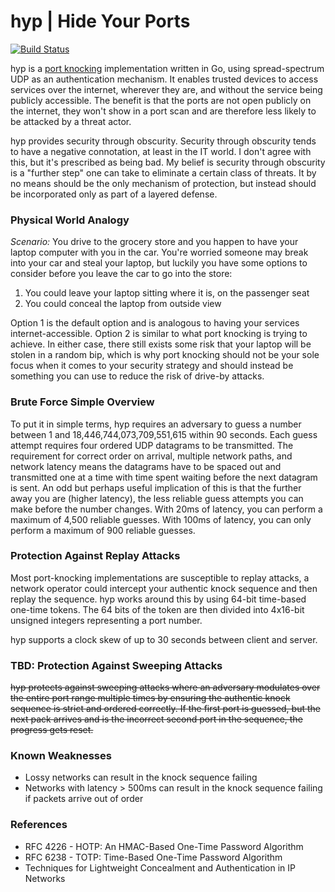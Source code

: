 # hyp | Hide Your Ports

[![Build Status](https://drone.deadbeef.codes/api/badges/steven/hyp/status.svg)](https://drone.deadbeef.codes/steven/hyp)

hyp is a [port knocking](https://www.youtube.com/watch?v=a7VJZEJVhD0) implementation written in Go, using spread-spectrum UDP as an authentication mechanism.  It enables trusted devices to access services over the internet, wherever they are, and without the service being publicly accessible.  The benefit is that the ports are not open publicly on the internet, they won't show in a port scan and are therefore less likely to be attacked by a threat actor. 

hyp provides security through obscurity.  Security through obscurity tends to have a negative connotation, at least in the IT world.  I don't agree with this, but it's prescribed as being bad.  My belief is security through obscurity is a "further step" one can take to eliminate a certain class of threats.  It by no means should be the only mechanism of protection, but instead should be incorporated only as part of a layered defense.  

### Physical World Analogy

*Scenario:* You drive to the grocery store and you happen to have your laptop computer with you in the car.  You're worried someone may break into your car and steal your laptop, but luckily you have some options to consider before you leave the car to go into the store:

1. You could leave your laptop sitting where it is, on the passenger seat
2. You could conceal the laptop from outside view

Option 1 is the default option and is analogous to having your services internet-accessible.  Option 2 is similar to what port knocking is trying to achieve.  In either case, there still exists some risk that your laptop will be stolen in a random bip, which is why port knocking should not be your sole focus when it comes to your security strategy and should instead be something you can use to reduce the risk of drive-by attacks.

### Brute Force Simple Overview

To put it in simple terms, hyp requires an adversary to guess a number between 1 and 18,446,744,073,709,551,615 within 90 seconds.  Each guess attempt requires four ordered UDP datagrams to be transmitted.  The requirement for correct order on arrival, multiple network paths, and network latency means the datagrams have to be spaced out and transmitted one at a time with time spent waiting before the next datagram is sent.  An odd but perhaps useful implication of this is that the further away you are (higher latency), the less reliable guess attempts you can make before the number changes.  With 20ms of latency, you can perform a maximum of 4,500 reliable guesses.  With 100ms of latency, you can only perform a maximum of 900 reliable guesses.

### Protection Against Replay Attacks

Most port-knocking implementations are susceptible to replay attacks, a network operator could intercept your authentic knock sequence and then replay the sequence.  hyp works around this by using 64-bit time-based one-time tokens.  The 64 bits of the token are then divided into 4x16-bit unsigned integers representing a port number.  

hyp supports a clock skew of up to 30 seconds between client and server.  

### TBD: Protection Against Sweeping Attacks

~~hyp protects against sweeping attacks where an adversary modulates over the entire port range multiple times by ensuring the authentic knock sequence is strict and ordered correctly.  If the first port is guessed, but the next pack arrives and is the incorrect second port in the sequence, the progress gets reset.~~

### Known Weaknesses

* Lossy networks can result in the knock sequence failing
* Networks with latency > 500ms can result in the knock sequence failing if packets arrive out of order

### References

* RFC 4226 - HOTP: An HMAC-Based One-Time Password Algorithm
* RFC 6238 - TOTP: Time-Based One-Time Password Algorithm
* Techniques for Lightweight Concealment and Authentication in IP Networks
